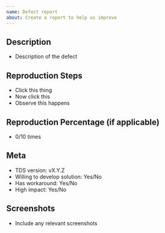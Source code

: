 ```yaml
---
name: Defect report
about: Create a report to help us improve
---
```


<!--
  ### IMPORTANT SECURITY NOTE ###

  When opening issues, be sure NOT to include any private or personal
  information such as secrets, passwords, or any source code that involves
  data retrieval.
-->

## Description

* Description of the defect

## Reproduction Steps

* Click this thing
* Now click this
* Observe this happens

## Reproduction Percentage (if applicable)

* 0/10 times

## Meta

* TDS version: vX.Y.Z
* Willing to develop solution: Yes/No
* Has workaround: Yes/No
* High impact: Yes/No

## Screenshots

* Include any relevant screenshots
